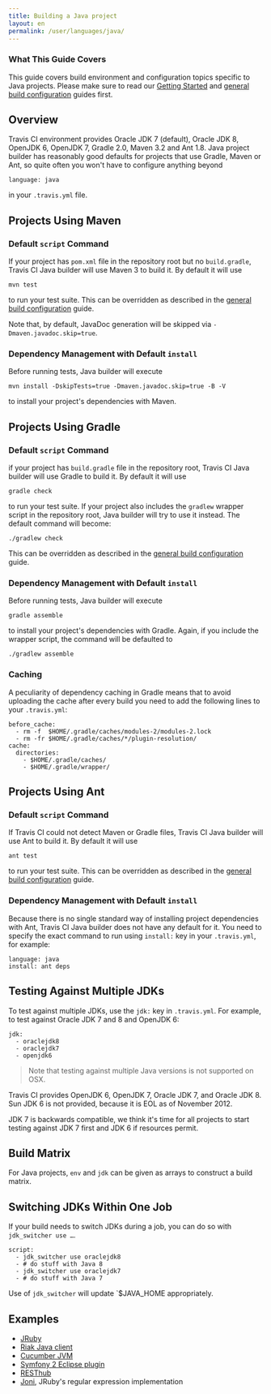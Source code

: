 ```yaml
---
title: Building a Java project
layout: en
permalink: /user/languages/java/
---
```


### What This Guide Covers

This guide covers build environment and configuration topics specific to Java projects. Please make sure to read our [Getting Started](/user/getting-started/) and [general build configuration](/user/customizing-the-build/) guides first.

<div id="toc"></div>

## Overview

Travis CI environment provides Oracle JDK 7 (default), Oracle JDK 8, OpenJDK 6, OpenJDK 7, Gradle 2.0, Maven 3.2 and Ant 1.8.
Java project builder has reasonably good defaults for projects that use Gradle, Maven or Ant,
so quite often you won't have to configure anything beyond

    language: java

in your `.travis.yml` file.

## Projects Using Maven

### Default `script` Command

If your project has `pom.xml` file in the repository root but no `build.gradle`, Travis CI Java builder will use Maven 3 to build it. By default it will use

    mvn test

to run your test suite. This can be overridden as described in the [general build configuration](/user/customizing-the-build/) guide.

Note that, by default, JavaDoc generation will be skipped via `-Dmaven.javadoc.skip=true`.

### Dependency Management with Default `install`

Before running tests, Java builder will execute

    mvn install -DskipTests=true -Dmaven.javadoc.skip=true -B -V

to install your project's dependencies with Maven.

## Projects Using Gradle

### Default `script` Command

if your project has `build.gradle` file in the repository root, Travis CI Java builder will use Gradle to build it. By default it will use

    gradle check

to run your test suite. If your project also includes the `gradlew` wrapper script in the repository root, Java builder will try to use it instead. The default command will become:

    ./gradlew check

This can be overridden as described in the [general build configuration](/user/customizing-the-build/) guide.

### Dependency Management with Default `install`

Before running tests, Java builder will execute

    gradle assemble

to install your project's dependencies with Gradle. Again, if you include the wrapper script, the command will be defaulted to

    ./gradlew assemble

### Caching

A peculiarity of dependency caching in Gradle means that to avoid uploading the cache after every build you need to add the following lines to your `.travis.yml`:

```
before_cache:
  - rm -f  $HOME/.gradle/caches/modules-2/modules-2.lock
  - rm -fr $HOME/.gradle/caches/*/plugin-resolution/
cache:
  directories:
    - $HOME/.gradle/caches/
    - $HOME/.gradle/wrapper/
```


## Projects Using Ant

### Default `script` Command

If Travis CI could not detect Maven or Gradle files, Travis CI Java builder will use Ant to build it. By default it will use

    ant test

to run your test suite. This can be overridden as described in the [general build configuration](/user/customizing-the-build/) guide.

### Dependency Management with Default `install`

Because there is no single standard way of installing project dependencies with Ant, Travis CI Java builder does not have any default for it. You need to specify the exact command to run using `install:` key in your `.travis.yml`, for example:

    language: java
    install: ant deps


## Testing Against Multiple JDKs

To test against multiple JDKs, use the `jdk:` key in `.travis.yml`. For example, to test against Oracle JDK 7 and 8 and OpenJDK 6:

    jdk:
      - oraclejdk8
      - oraclejdk7
      - openjdk6

> Note that testing against multiple Java versions is not supported on OSX.

Travis CI provides OpenJDK 6, OpenJDK 7, Oracle JDK 7, and Oracle JDK 8. Sun JDK 6 is not provided, because it is EOL as of November 2012.

JDK 7 is backwards compatible, we think it's time for all projects to start testing against JDK 7 first and JDK 6 if resources permit.

## Build Matrix

For Java projects, `env` and `jdk` can be given as arrays
to construct a build matrix.

## Switching JDKs Within One Job

If your build needs to switch JDKs during a job, you can do so with `jdk_switcher use …`.

    script:
      - jdk_switcher use oraclejdk8
      - # do stuff with Java 8
      - jdk_switcher use oraclejdk7
      - # do stuff with Java 7

Use of `jdk_switcher` will update `$JAVA_HOME appropriately.

## Examples

* [JRuby](https://github.com/jruby/jruby/blob/master/.travis.yml)
* [Riak Java client](https://github.com/basho/riak-java-client/blob/master/.travis.yml)
* [Cucumber JVM](https://github.com/cucumber/cucumber-jvm/blob/master/.travis.yml)
* [Symfony 2 Eclipse plugin](https://github.com/pulse00/Symfony-2-Eclipse-Plugin/blob/master/.travis.yml)
* [RESThub](https://github.com/resthub/resthub-spring-stack/blob/master/.travis.yml)
* [Joni](https://github.com/jruby/joni/blob/master/.travis.yml), JRuby's regular expression implementation
